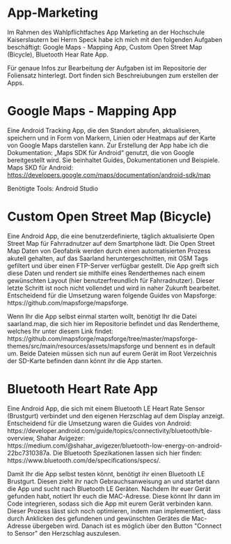 # App-Marketing
<p>
Im Rahmen des Wahlpflichtfaches App Marketing an der Hochschule Kaiserslautern bei Herrn Speck habe ich mich mit den folgenden Aufgaben beschäftigt: Google Maps - Mapping App, Custom Open Street Map (Bicycle), Bluetooth Hear Rate App.
  </p>
<p>
  Für genaue Infos zur Bearbeitung der Aufgaben ist im Repositorie der Foliensatz hinterlegt. Dort finden sich Beschreiubungen zum erstellen der Apps.
  </p>



# Google Maps - Mapping App

Eine Android Tracking App, die den Standort abrufen, aktualisieren, speichern und in Form von Markern, Linien oder Heatmaps auf der Karte von Google Maps darstellen kann.
Zur Erstellung der App habe ich die Dokumentation: „Maps SDK für Android“ genutzt, die von Google bereitgestellt wird.
Sie beinhaltet Guides, Dokumentationen und Beispiele.
Maps SKD für Android: https://developers.google.com/maps/documentation/android-sdk/map

Benötigte Tools: Android Studio

# Custom Open Street Map (Bicycle)
<p>
Eine Android App, die eine benutzerdefinierte, täglich aktualisierte Open Street Map für Fahrradnutzer auf dem Smartphone lädt. Die Open Street Map Daten von Geofabrik werden durch einen automatisierten Prozess akutell gehalten, auf das Saarland heruntergeschnitten, mit OSM Tags gefiltert und über einen FTP-Server verfügbar gestellt. Die App greift sich diese Daten und rendert sie mithilfe eines Renderthemes nach einem gewünschten Layout (hier benutzerfreundlich für Fahrradnutzer). Dieser letzte Schritt ist noch nicht vollendet und wird in naher Zukunft bearbeitet. Entscheidend für die Umsetzung waren folgende Guides von Mapsforge: https://github.com/mapsforge/mapsforge. </p> <p> Wenn Ihr die App selbst einmal starten wollt, benötigt Ihr die Datei saarland.map, die sich hier im Repositorie befindet und das Rendertheme, welches Ihr unter diesem Link findet: https://github.com/mapsforge/mapsforge/tree/master/mapsforge-themes/src/main/resources/assets/mapsforge und bennent es in default um. Beide Dateien müssen sich nun auf eurem Gerät im Root Verzeichnis der SD-Karte befinden dann könnt ihr die App starten. 
</p>  

# Bluetooth Heart Rate App
<p>
Eine Android App, die sich mit einem Bluetooth LE Heart Rate Sensor (Brustgurt) verbindet und den eigenen Herzschlag auf dem Display anzeigt.
Entscheidend für die Umsetzung waren die Guides von Android: https://developer.android.com/guide/topics/connectivity/bluetooth/ble-overview, Shahar Avigezer: https://medium.com/@shahar_avigezer/bluetooth-low-energy-on-android-22bc7310387a. Die Bluetooth Spezikationen lassen sich hier finden: https://www.bluetooth.com/de/specifications/specs/. </p>
<p>
Damit Ihr die App selbst testen könnt, benötigt ihr einen Bluetooth LE Brustgurt. Diesen zieht ihr nach Gebrauchsanweisung an und startet dann die App und sucht nach Bluetooth LE Geräten. Nachdem Ihr euer Gerät gefunden habt, notiert Ihr euch die MAC-Adresse. Diese könnt Ihr dann im Code integrieren, sodass sich die App mit eurem Gerät verbinden kann. Dieser Prozess lässt sich noch optimieren, indem man implementiert, dass durch Anklicken des gefundenen und gewünschten Gerätes die Mac-Adresse übergeben wird. Danach ist es möglich über den Button "Connect to Sensor" den Herzschlag auszulesen.
  </p>
